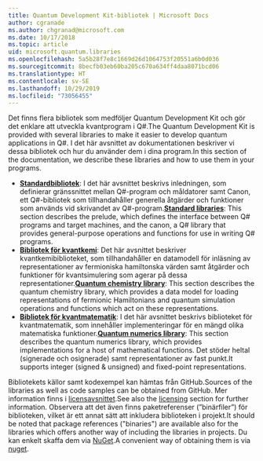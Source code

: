```yaml
---
title: Quantum Development Kit-bibliotek | Microsoft Docs
author: cgranade
ms.author: chgranad@microsoft.com
ms.date: 10/17/2018
ms.topic: article
uid: microsoft.quantum.libraries
ms.openlocfilehash: 5a5b28f7e8c1669d26d1064753f20551a6b0d036
ms.sourcegitcommit: 8becfb03eb60ba205c670a634ff4daa8071bcd06
ms.translationtype: HT
ms.contentlocale: sv-SE
ms.lasthandoff: 10/29/2019
ms.locfileid: "73056455"
---
```

<span data-ttu-id="48b94-102">Det finns flera bibliotek som medföljer Quantum Development Kit och gör det enklare att utveckla kvantprogram i Q#.</span><span class="sxs-lookup"><span data-stu-id="48b94-102">The Quantum Development Kit is provided with several libraries to make it easier to develop quantum applications in Q#.</span></span>
<span data-ttu-id="48b94-103">I det här avsnittet av dokumentationen beskriver vi dessa bibliotek och hur du använder dem i dina program.</span><span class="sxs-lookup"><span data-stu-id="48b94-103">In this section of the documentation, we describe these libraries and how to use them in your programs.</span></span>

- <span data-ttu-id="48b94-104">[**Standardbibliotek**](xref:microsoft.quantum.libraries.standard.intro): I det här avsnittet beskrivs inledningen, som definierar gränssnittet mellan Q#-program och måldatorer samt Canon, ett Q#-bibliotek som tillhandahåller generella åtgärder och funktioner som används vid skrivandet av Q#-program.</span><span class="sxs-lookup"><span data-stu-id="48b94-104">[**Standard libraries**](xref:microsoft.quantum.libraries.standard.intro): This section describes the prelude, which defines the interface between Q# programs and target machines, and the canon, a Q# library that provides general-purpose operations and functions for use in writing Q# programs.</span></span>
- <span data-ttu-id="48b94-105">[**Bibliotek för kvantkemi**](xref:microsoft.quantum.chemistry.concepts.intro): Det här avsnittet beskriver kvantkemibiblioteket, som tillhandahåller en datamodell för inläsning av representationer av fermioniska hamiltonska värden samt åtgärder och funktioner för kvantsimulering som agerar på dessa representationer.</span><span class="sxs-lookup"><span data-stu-id="48b94-105">[**Quantum chemistry library**](xref:microsoft.quantum.chemistry.concepts.intro): This section describes the quantum chemistry library, which provides a data model for loading representations of fermionic Hamiltonians and quantum simulation operations and functions which act on these representations.</span></span>
- <span data-ttu-id="48b94-106">[**Bibliotek för kvantmatematik**](xref:microsoft.quantum.numerics.intro): I det här avsnittet beskrivs biblioteket för kvantmatematik, som innehåller implementeringar för en mängd olika matematiska funktioner.</span><span class="sxs-lookup"><span data-stu-id="48b94-106">[**Quantum numerics library**](xref:microsoft.quantum.numerics.intro): This section describes the quantum numerics library, which provides implementations for a host of mathematical functions.</span></span> <span data-ttu-id="48b94-107">Det stöder heltal (signerade och osignerade) samt representationer av fast punkt.</span><span class="sxs-lookup"><span data-stu-id="48b94-107">It supports integer (signed & unsigned) and fixed-point representations.</span></span>

<span data-ttu-id="48b94-108">Bibliotekets källor samt kodexempel kan hämtas från GitHub.</span><span class="sxs-lookup"><span data-stu-id="48b94-108">Sources of the libraries as well as code samples can be obtained from GitHub.</span></span> <span data-ttu-id="48b94-109">Mer information finns i [licensavsnittet](xref:microsoft.quantum.libraries.licensing).</span><span class="sxs-lookup"><span data-stu-id="48b94-109">See also the [licensing](xref:microsoft.quantum.libraries.licensing) section for further information.</span></span> <span data-ttu-id="48b94-110">Observera att det även finns paketreferenser (”binärfiler”) för biblioteken, vilket är ett annat sätt att inkludera biblioteken i projekt.</span><span class="sxs-lookup"><span data-stu-id="48b94-110">It should be noted that package references ("binaries") are available also for the libraries which offers another way of including the libraries in projects.</span></span> <span data-ttu-id="48b94-111">Du kan enkelt skaffa dem via [NuGet](https://nuget.org).</span><span class="sxs-lookup"><span data-stu-id="48b94-111">A convenient way of obtaining them is via [nuget](https://nuget.org).</span></span>  
